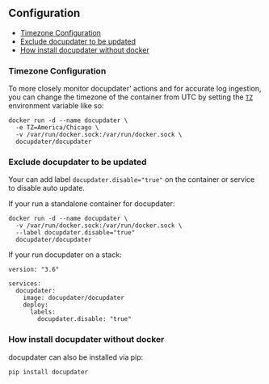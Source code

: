 
## Configuration

* [Timezone Configuration](#timezone-configuration)
* [Exclude docupdater to be updated](#exclude-docupdater-to-be-updated)
* [How install docupdater without docker](#how-install-docupdater-without-docker)

### Timezone Configuration

To more closely monitor docupdater' actions and for accurate log ingestion, you can change the timezone of the container from UTC by setting the [`TZ`](http://www.gnu.org/software/libc/manual/html_node/TZ-Variable.html) environment variable like so:

```
docker run -d --name docupdater \
  -e TZ=America/Chicago \
  -v /var/run/docker.sock:/var/run/docker.sock \
  docupdater/docupdater
```

### Exclude docupdater to be updated

Your can add label `docupdater.disable="true"` on the container or service to disable auto update.

If your run a standalone container for docupdater:
```
docker run -d --name docupdater \
  -v /var/run/docker.sock:/var/run/docker.sock \
  --label docupdater.disable="true"
  docupdater/docupdater
```

If your run docupdater on a stack:
```
version: "3.6"

services:
  docupdater:
    image: docupdater/docupdater
    deploy:
      labels:
        docupdater.disable: "true"
```

### How install docupdater without docker
docupdater can also be installed via pip:
```
pip install docupdater
```